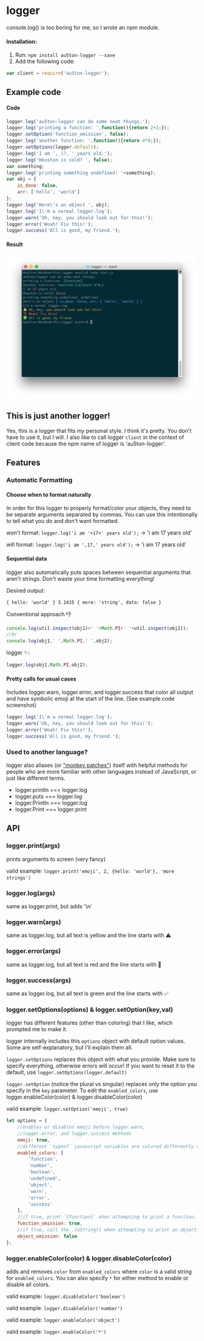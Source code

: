 # logger
console.log() is too boring for me, so I wrote an npm module.

#### Installation:
1. Run: `npm install au5ton-logger --save`
2. Add the following code:
```javascript
var client = require('au5ton-logger');
```

## Example code

#### Code
```javascript
logger.log('au5ton-logger can do some neat things.');
logger.log('printing a function: ',function(){return 2+2;});
logger.setOption('function_omission', false);
logger.log('another function: ',function(){return 4*8;});
logger.setOptions(logger.default);
logger.log('I am ', 17, ' years old.');
logger.log('Houston is cold? ', false);
var something;
logger.log('printing something undefined: '+something);
var obj = {
    is_done: false,
    arr: ['hello', 'world']
};
logger.log('Here\'s an object ', obj);
logger.log('I\'m a normal logger.log');
logger.warn('Uh, hey, you should look out for this!');
logger.error('Woah! Fix this!');
logger.success('All is good, my friend.');
```
#### Result

![example.png](example.png)

## This is just another logger!

Yes, this is a logger that fits *my* personal style. I think it's pretty. You don't have to use it, but I will.
I also like to call logger `client` in the context of client code because the npm name of logger is 'au5ton-logger'.

## Features

### Automatic Formatting

#### Choose when to format naturally

In order for this logger to properly format/color your objects, they need to be separate arguments separated by commas. You can use this intentionally to tell what you do and don't want formatted.

won't format: `logger.log('i am '+17+' years old');` &rarr; 'i am 17 years old'

will format: `logger.log('i am ',17,' years old');` &rarr; 'i am 17 years old'

#### Sequential data

logger also automatically puts spaces between sequential arguments that aren't strings. Don't waste your time formatting everything!

Desired output:
```
{ hello: 'world' } 3.1415 { more: 'string', data: false }
```

Conventional approach :-1:
```javascript
console.log(util.inspect(obj1)+' '+Math.PI+' '+util.inspect(obj2));
//Or
console.log(obj1,' ',Math.PI,' ',obj2);
```

logger :sparkles::
```javascript
logger.log(obj1,Math.PI,obj2);
```

#### Pretty calls for usual cases

Includes logger.warn, logger.error, and logger.success that color all output and have symbolic emoji at the start of the line. (See example code screenshot)

```javascript
logger.log('I\'m a normal logger.log');
logger.warn('Uh, hey, you should look out for this!');
logger.error('Woah! Fix this!');
logger.success('All is good, my friend.');
```

### Used to another language?

logger also aliases (or ["monkey patches"](https://developer.mozilla.org/en-US/docs/Web/JavaScript/Reference/Global_Objects/Function/apply#Using_apply_in_monkey-patching)) itself with helpful methods for people who are more familiar with other languages instead of JavaScript, or just like different terms.

- logger.println === logger.log
- logger.puts === logger.log
- logger.Println === logger.log
- logger.Print === logger.print

## API

### logger.print(args)

prints arguments to screen (very fancy)

valid example: `logger.print('emoji', 2, {hello: 'world'}, 'more strings')`

### logger.log(args)

same as logger.print, but adds '\n'

### logger.warn(args)

same as logger.log, but all text is yellow and the line starts with :warning:

### logger.error(args)

same as logger.log, but all text is red and the line starts with :no_entry_sign:

### logger.success(args)

same as logger.log, but all text is green and the line starts with :white_check_mark:

### logger.setOptions(options) & logger.setOption(key,val)

logger has different features (other than coloring) that I like, which prompted me to make it.

logger internally includes this `options` object with default option values. Some are self-explanatory, but I'll explain them all.

`logger.setOptions` replaces this object with what you provide. Make sure to specify everything, otherwise errors will occur! If you want to reset it to the default, use `logger.setOptions(logger.default)`

`logger.setOption` (notice the plural vs singular) replaces only the option you specify in the `key` parameter. To edit the `enabled_colors`, use logger.enableColor(color) & logger.disableColor(color)

valid example: `logger.setOption('emoji', true)`

```javascript
let options = {
    //enables or disables emoji before logger.warn,
    //logger.error, and logger.success methods
    emoji: true,
    //different `typeof` javascript variables are colored differently when printed with logger, in addition to logger.warn, logger.error, and logger.success. The `typeof`s present in this array are colored differently from the default terminal color when printed with logger (see screenshot above). If it's not present, its color is unaffected.
    enabled_colors: [
        'function',
        'number',
        'boolean',
        'undefined',
        'object',
        'warn',
        'error',
        'success'
    ],
    //if true, print `[Function]` when attempting to print a function. if false, print the code inside the function.
    function_omission: true,
    //if true, call the .toString() when attempting to print an object. if false, print the JSON string of an object.
    object_omission: false
};
```

### logger.enableColor(color) & logger.disableColor(color)

adds and removes `color` from `enabled_colors` where `color` is a valid string for `enabled_colors`. You can also specify `*` for either method to enable or disable all colors.

valid example: `logger.disableColor('boolean')`

valid example: `logger.disableColor('number')`

valid example: `logger.enableColor('object')`

valid example: `logger.enableColor('*')`
